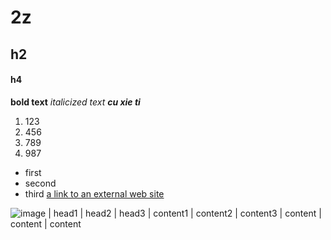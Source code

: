 # 2z
## h2
#### h4
**bold text**
*italicized text*
***cu xie ti***
1. 123
2. 456
3. 789
4. 987
- first
- second
- third
[a link to an external web site](www.baidu.com)

![image](https://gss0.baidu.com/-vo3dSag_xI4khGko9WTAnF6hhy/zhidao/pic/item/63d0f703918fa0ec0d994ef72d9759ee3c6ddbe9.jpg)
| head1 | head2 | head3
| content1 | content2 | content3
| content | content | content
